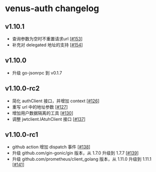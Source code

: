 # venus-auth changelog

## v1.10.1

* 查询参数为空时不重置请求url [[#153](https://github.com/filecoin-project/venus-auth/pull/153)]
* 补充对 delegated 地址的支持 [[#154](https://github.com/filecoin-project/venus-auth/pull/154)]

## v1.10.0

* 升级 go-jsonrpc 到 v0.1.7

## v1.10.0-rc2

* 简化 authClient 接口，并增加 context [[#126](https://github.com/filecoin-project/venus-auth/pull/126)]
* 重写 url 中的地址参数 [[#127](https://github.com/filecoin-project/venus-auth/pull/127)]
* 增加用户数据隔离的工具 [[#130](https://github.com/filecoin-project/venus-auth/pull/130)]
* 调整 jwtclient.IAtuhClient 接口 [[#137](https://github.com/filecoin-project/venus-auth/pull/137)]

## v1.10.0-rc1

* github action 增加 dispatch 事件 [[#138](https://github.com/filecoin-project/venus-auth/pull/138)]
* 升级 github.com/gin-gonic/gin 版本，从 1.7.0 升级到 1.7.7 [[#139](https://github.com/filecoin-project/venus-auth/pull/139)]
* 升级 github.com/prometheus/client_golang 版本，从 1.11.0 升级到 1.11.1 [[#141](https://github.com/filecoin-project/venus-auth/pull/141)]
